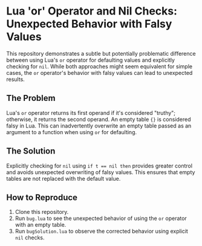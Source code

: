 # Lua 'or' Operator and Nil Checks: Unexpected Behavior with Falsy Values

This repository demonstrates a subtle but potentially problematic difference between using Lua's `or` operator for defaulting values and explicitly checking for `nil`. While both approaches might seem equivalent for simple cases, the `or` operator's behavior with falsy values can lead to unexpected results.

## The Problem

Lua's `or` operator returns its first operand if it's considered "truthy"; otherwise, it returns the second operand.  An empty table `{}` is considered falsy in Lua.  This can inadvertently overwrite an empty table passed as an argument to a function when using `or` for defaulting.

## The Solution

Explicitly checking for `nil` using `if t == nil then` provides greater control and avoids unexpected overwriting of falsy values.  This ensures that empty tables are not replaced with the default value.

## How to Reproduce

1. Clone this repository.
2. Run `bug.lua` to see the unexpected behavior of using the `or` operator with an empty table.
3. Run `bugSolution.lua` to observe the corrected behavior using explicit `nil` checks.

